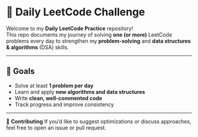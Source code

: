 # 🧠 Daily LeetCode Challenge

Welcome to my **Daily LeetCode Practice** repository!  
This repo documents my journey of solving **one (or more)** LeetCode problems every day to strengthen my **problem-solving** and **data structures & algorithms** (DSA) skills.

---

## 📅 Goals
- Solve at least **1 problem per day**
- Learn and apply **new algorithms and data structures**
- Write **clean, well-commented code**
- Track progress and improve consistency

---

🤝 **Contributing**
If you’d like to suggest optimizations or discuss approaches, feel free to open an issue or pull request.


